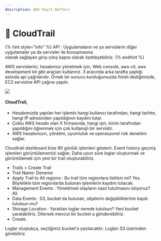 ```yaml
---
description: AWS Kayıt Defteri
---
```


# 👀 CloudTrail

{% hint style="info" %}
API : Uygulamaların ve ya servislerin diğer uygulamalar ya da servisler ile konuşmasına\
olanak sağlayan giriş-çıkış kapısı olarak özetleyebiliriz.
{% endhint %}

AWS servislerini, hesabımızı yönetmek için, Web console, aws-cli, aws development kit gibi araçları kullanırız. 3 aracında arka tarafta yaptığı aslında api çağrılarıdır. Örnek bir sunucu kurduğumuzda finish dediğimizde, EC2 servisine API çağrısı yapılır.

![](../.gitbook/assets/product-page-diagram\_AWS-CloudTrail\_HIW@2x.d314033178a16dbbd99111038789685e42f23278.png)

#### CloudTrail,

* Hesabımızda yapılan her işlemin hangi kullanıcı tarafından, hangi tarihte, hangi IP adresinden yapıldığının kaydını tutar.
* Çoklu AWS hesabı olan X firmasında, hangi işin, kimin tarafından yapıldığını öğrenmek için çok kullanışlı bir servistir.
* AWS hesabımızın, yönetim, uyumluluk ve operasyonel risk denetimi sağlar.

Cloudtrail dashboard bize 90 günlük işlemleri gösterir. Event history geçmiş işlemleri görüntülememizi sağlar. Daha uzun süre loglar oluşturmak ve görüntülemek için yeni bir trail oluşturabiliriz.

* Trails > Create Trail
* Trail Name: Deneme
* Apply Trail to All regions : Bu trail tüm regionlara iletilsin mi? Yes. Böylelikle tüm regionlarda bulunan işlemlerin kaydını tutacak.
* Management Events : Yönetimsel olayların nasıl tutulmasını istiyoruz? All.
* Data Events : S3, bucket da bulunan, objelerin değişikliklerinin kaydı tutulsun mu?
* Storage Location : Yaratılan loglar nerede tutulsun? Yeni bucket yaratabiliriz. Dilersek mevcut bir bucket a gönderebiliriz.
* Create.

Loglar oluştukça, seçtiğimiz bucket'a yazılacaktır. Logları S3 üzerinden görebiliriz.
